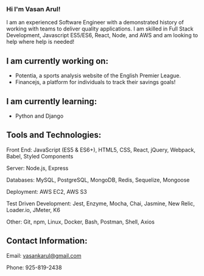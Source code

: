 

<!--
**Vasanarul/vasanarul** is a ✨ _special_ ✨ repository because its `README.md` (this file) appears on your GitHub profile.

Here are some ideas to get you started:

- 🔭 I’m currently working on ...
- 🌱 I’m currently learning ...
- 👯 I’m looking to collaborate on ...
- 🤔 I’m looking for help with ...
- 💬 Ask me about ...
- 📫 How to reach me: ...
- 😄 Pronouns: ...
- ⚡ Fun fact: ...
-->

### Hi I'm Vasan Arul!

I am an experienced Software Engineer with a demonstrated history of working with teams to deliver quality applications. I am skilled in Full Stack Development, Javascript ES5/ES6, React, Node, and AWS and am looking to help where help is needed!

## I am currently working on:
- Potentia, a sports analysis website of the English Premier League.
- Financejs, a platform for individuals to track their savings goals!

## I am currently learning:
- Python and Django

## Tools and Technologies:

Front End: JavaScript (ES5 & ES6+), HTML5, CSS, React, jQuery, Webpack, Babel, Styled Components

Server: Node.js, Express

Databases: MySQL, PostgreSQL, MongoDB, Redis, Sequelize, Mongoose

Deployment: AWS EC2, AWS S3

Test Driven Development: Jest, Enzyme, Mocha, Chai, Jasmine, New Relic, Loader.io, JMeter, K6

Other: Git, npm, Linux, Docker, Bash, Postman, Shell, Axios

## Contact Information:

Email: vasankarul@gmail.com

Phone: 925-819-2438
